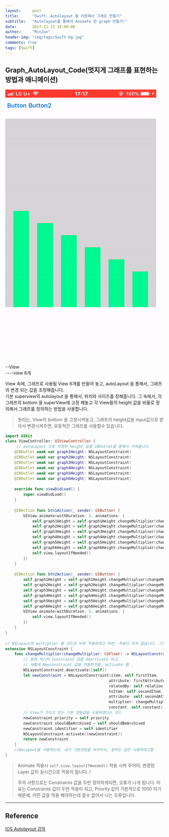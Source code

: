 ```yaml
---
layout:     post
title:      "Swift. Autolayout 을 이용해서 그래프 만들기"
subtitle:   "Autolayout을 통해서 Animate 한 graph 만들기!"
date:       2017-11-13 18:00:00
author:     "MinJun"
header-img: "img/tags/Swift-bg.jpg"
comments: true
tags: [Swift]
---
```


## Graph_AutoLayout_Code(멋지게 그래프를 표현하는 방법과 애니메이션)

![scrrn](/img/posts/graph.MOV.gif) <br>

--View <br>
----view 6개 <br>

View 속에, 그래프로 사용될 View 6개를 만들어 놓고, autoLayout 을 통해서, 그래프의 변경 되는 값을 조정해줍니다.<br>
기본 superview의 autolayout 을 통해서, 위치와 사이즈를 정해줍니다. 그 속에서, 각 그래프의 bottom 을 superView에 고정 해놓고 각 View들의 height 값을 비율로 정의해서 그래프를 정의하는 방법을 사용합니다.


> 원리는, View의 bottom 을 고정시켜놓고, 그래프의 height값을 input값으로 받아서 변경시켜주면, 유동적은 그래프를 사용할수 있습니다.
> 


```swift
import UIKit
class ViewController: UIViewController {
	 // autoLayout 으로 지정한 height 값을 IBOutlet을 통해서 가져옵니다. 
    @IBOutlet weak var graph1Height: NSLayoutConstraint!
    @IBOutlet weak var graph2Height: NSLayoutConstraint!
    @IBOutlet weak var graph3Height: NSLayoutConstraint!
    @IBOutlet weak var graph4Height: NSLayoutConstraint!
    @IBOutlet weak var graph5Height: NSLayoutConstraint!
    @IBOutlet weak var graph6Height: NSLayoutConstraint!
    
    override func viewDidLoad() {
        super.viewDidLoad()   
    }
    
    @IBAction func btn1Action(_ sender: UIButton) {
        UIView.animate(withDuration: 3, animations: {
            self.graph1Height = self.graph1Height.changeMultiplier(changeMultiplier: 0.1)
            self.graph2Height = self.graph2Height.changeMultiplier(changeMultiplier: 0.2)
            self.graph3Height = self.graph3Height.changeMultiplier(changeMultiplier: 0.3)
            self.graph4Height = self.graph4Height.changeMultiplier(changeMultiplier: 0.4)
            self.graph5Height = self.graph5Height.changeMultiplier(changeMultiplier: 0.5)
            self.graph6Height = self.graph6Height.changeMultiplier(changeMultiplier: 0.6)        
            self.view.layoutIfNeeded()
        })
    }
    
    @IBAction func btn2Action(_ sender: UIButton) {
        self.graph1Height = self.graph1Height.changeMultiplier(changeMultiplier: 0.6)
        self.graph2Height = self.graph2Height.changeMultiplier(changeMultiplier: 0.5)
        self.graph3Height = self.graph3Height.changeMultiplier(changeMultiplier: 0.4)
        self.graph4Height = self.graph4Height.changeMultiplier(changeMultiplier: 0.3)
        self.graph5Height = self.graph5Height.changeMultiplier(changeMultiplier: 0.2)
        self.graph6Height = self.graph6Height.changeMultiplier(changeMultiplier: 0.1)        
        UIView.animate(withDuration: 3, animations: {
            self.view.layoutIfNeeded()
        })
    }
}

// NSLayout의 multiplier 를 코드로 바로 적용하려고 하면, 적용이 되지 않습니다. 그래서 원래의 Constraints 값을 비활성화후, 새롭게 Constraints 값을 생성후, 새로 적용된 값을 Constraints에 적용 시켜서 사용합니다..!
extension NSLayoutConstraint {
    func changeMultiplier(changeMultiplier: CGFloat) -> NSLayoutConstraint {   
        // 원래 자신의 Constraint 값을 deactivate 하고,
        // 새롭게 Newconstraint 값을 적용한것을, activate 함..
        NSLayoutConstraint.deactivate([self])
        let newConstraint = NSLayoutConstraint(item: self.firstItem,
                                              attribute: firstAttribute,
                                              relatedBy: self.relation,
                                              toItem: self.secondItem,
                                              attribute: self.secondAttribute,
                                              multiplier: changeMultiplier,
                                              constant: self.constant)
        // View가 가지고 있는 기본 셋팅값을 사용하겠다는 코드
        newConstraint.priority = self.priority
        newConstraint.shouldBeArchived = self.shouldBeArchived
        newConstraint.identifier = self.identifier
        NSLayoutConstraint.activate([newConstraint])
        return newConstraint
    }
    //NsLayout을 사용하는데, 내가 기본셋팅을 바꾸어서, 원하는 값만 사용하려고함
}
```

> Animate 적용시 `self.view.layoutIfNeeded()` 적용 시켜 주어야, 변경된 Layer 값이 실시간으로 적용이 됩니다..!
> 
> 주의 사항으로는 Constraints 값을 두번 정의하게되면, 오류가 나게 됩니다. 이유는 Constraints 값이 두번 적용이 되고, Priority 값이 기본적으로 1000 이기때문에, 어떤 값을 적용 해야하는데 알수 없어서 나는 오류입니다. 


---

## Reference 

[IOS Autolayout 강의](https://www.inflearn.com/course/autolayout-ui_ios/)
